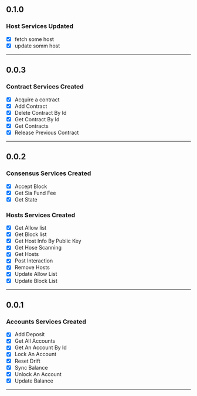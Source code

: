 ## 0.1.0
### Host Services Updated
  - [x] fetch some host
  - [x] update somm host 

---------------------------------
## 0.0.3
### Contract Services Created
  - [x] Acquire a contract
  - [x] Add Contract
  - [x] Delete Contract By Id
  - [x] Get Contract By Id
  - [x] Get Contracts
  - [x] Release Previous Contract

---------------------------------
## 0.0.2
### Consensus Services Created
  - [x] Accept Block
  - [x] Get Sia Fund Fee
  - [x] Get State
### Hosts Services Created
  - [x] Get Allow list
  - [x] Get Block list
  - [x] Get Host Info By Public Key
  - [x] Get Hose Scanning
  - [x] Get Hosts
  - [x] Post Interaction
  - [x] Remove Hosts
  - [x] Update Allow List
  - [x] Update Block List
---------------------------------

## 0.0.1
### Accounts Services Created
  - [x] Add Deposit
  - [x] Get All Accounts
  - [x] Get An Account By Id
  - [x] Lock An Account
  - [x] Reset Drift
  - [x] Sync Balance
  - [x] Unlock An Account 
  - [x] Update Balance   
---------------------------------
